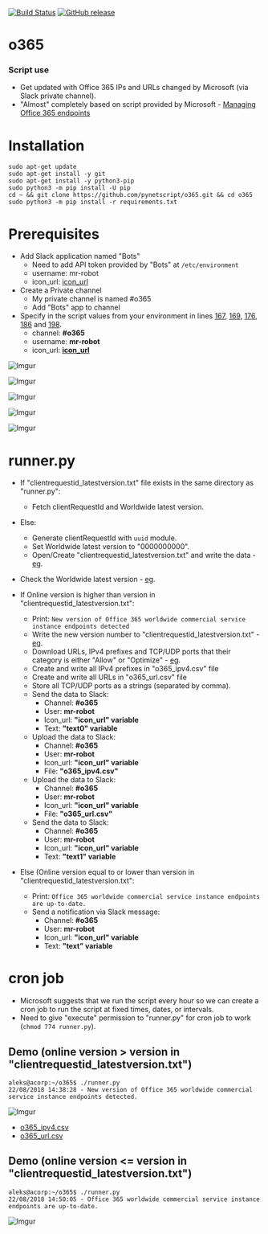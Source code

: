[![Build Status](https://travis-ci.org/pynetscript/o365.svg?branch=master)](https://travis-ci.org/pynetscript/o365)
[![GitHub release](https://img.shields.io/badge/version-1.0-blue.svg)](https://github.com/pynetscript/reality)

# o365

### Script use
- Get updated with Office 365 IPs and URLs changed by Microsoft (via Slack private channel).
- "Almost" completely based on script provided by Microsoft - [Managing Office 365 endpoints](https://support.office.com/en-us/article/managing-office-365-endpoints-99cab9d4-ef59-4207-9f2b-3728eb46bf9a?redirectSourcePath=%252fen-us%252farticle%252fnetwork-connectivity-to-office-365-64b420ef-0218-48f6-8a34-74bb27633b10&ui=en-US&rs=en-US&ad=US)


# Installation

```
sudo apt-get update
sudo apt-get install -y git
sudo apt-get install -y python3-pip
sudo python3 -m pip install -U pip
cd ~ && git clone https://github.com/pynetscript/o365.git && cd o365
sudo python3 -m pip install -r requirements.txt
```

# Prerequisites

- Add Slack application named "Bots"
  - Need to add API token provided by "Bots" at `/etc/environment`
  - username: mr-robot
  - icon_url: [icon_url](https://avatars.slack-edge.com/2018-08-14/416017134033_c12382bddd39e3823d99_48.jpg)
- Create a Private channel
  - My private channel is named #o365
  - Add "Bots" app to channel
- Specify in the script values from your environment in lines [167](https://github.com/pynetscript/o365/blob/master/runner.py#L167), [169](https://github.com/pynetscript/o365/blob/master/runner.py#L169), [176](https://github.com/pynetscript/o365/blob/master/runner.py#L176), [186](https://github.com/pynetscript/o365/blob/master/runner.py#L186) and [198](https://github.com/pynetscript/o365/blob/master/runner.py#L198).
  - channel: **#o365**
  - username: **mr-robot**
  - icon_url: **[icon_url](https://avatars.slack-edge.com/2018-08-14/416017134033_c12382bddd39e3823d99_48.jpg)**

![Imgur](https://i.imgur.com/JZnOz6S.png)

![Imgur](https://i.imgur.com/WicDA0x.png)

![Imgur](https://i.imgur.com/VIAVz6e.png)

![Imgur](https://i.imgur.com/UU31Joh.png)

![Imgur](https://i.imgur.com/lHjWPeV.png)


# runner.py

- If "clientrequestid_latestversion.txt" file exists in the same directory as "runner.py":
  - Fetch clientRequestId and Worldwide latest version.
- Else:
  - Generate clientRequestId with `uuid` module.
  - Set Worldwide latest version to "0000000000".
  - Open/Create "clientrequestid_latestversion.txt" and write the data - [eg](https://pastebin.com/dA1wr5pH).
- Check the Worldwide latest version - [eg](https://endpoints.office.com/version/Worldwide?clientrequestid=fca86b7c-0b6f-4b68-8e82-afa45b65e631).

- If Online version is higher than version in "clientrequestid_latestversion.txt":
  - Print: `New version of Office 365 worldwide commercial service instance endpoints detected`
  - Write the new version number to "clientrequestid_latestversion.txt" - [eg](https://pastebin.com/fiqYZgaq).
  - Download URLs, IPv4 prefixes and TCP/UDP ports that their category is either "Allow" or "Optimize" - [eg](https://endpoints.office.com/endpoints/Worldwide?clientrequestid=fca86b7c-0b6f-4b68-8e82-afa45b65e631).
  - Create and write all IPv4 prefixes in "o365_ipv4.csv" file
  - Create and write all URLs in "o365_url.csv" file
  - Store all TCP/UDP ports as a strings (separated by comma).
  - Send the data to Slack:
    - Channel: **#o365**
    - User: **mr-robot**
    - Icon_url: **"icon_url" variable**
    - Text: **"text0" variable**
  - Upload the data to Slack:
    - Channel: **#o365**
    - User: **mr-robot**
    - Icon_url: **"icon_url" variable**
    - File: **"o365_ipv4.csv"**
  - Upload the data to Slack:
    - Channel: **#o365**
    - User: **mr-robot**
    - Icon_url: **"icon_url" variable**
    - File: **"o365_url.csv"**
  - Send the data to Slack:
    - Channel: **#o365**
    - User: **mr-robot**
    - Icon_url: **"icon_url" variable**
    - Text: **"text1" variable**
- Else (Online version equal to or lower than version in "clientrequestid_latestversion.txt":
  - Print: `Office 365 worldwide commercial service instance endpoints are up-to-date.`
  - Send a notification via Slack message:
    - Channel: **#o365**
    - User: **mr-robot**
    - Icon_url: **"icon_url" variable**
    - Text: **"text" variable**


# cron job

- Microsoft suggests that we run the script every hour so we can create a cron job to run the script at fixed times, dates, or intervals.
- Need to give "execute" permission to "runner.py" for cron job to work (`chmod 774 runner.py`).


## Demo (online version > version in "clientrequestid_latestversion.txt")
```
aleks@acorp:~/o365$ ./runner.py
22/08/2018 14:38:28 - New version of Office 365 worldwide commercial service instance endpoints detected.
```

![Imgur](https://i.imgur.com/HqZmV9a.png)

- [o365_ipv4.csv](https://pastebin.com/K4abynN6)
- [o365_url.csv](https://pastebin.com/JPj2sEJk)

## Demo (online version <= version in "clientrequestid_latestversion.txt")
```
aleks@acorp:~/o365$ ./runner.py 
22/08/2018 14:50:05 - Office 365 worldwide commercial service instance endpoints are up-to-date.
```

![Imgur](https://i.imgur.com/tJok8Ou.png)
